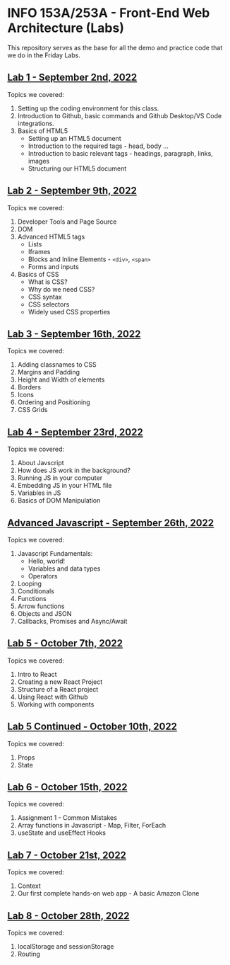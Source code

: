 # INFO 153A/253A - Front-End Web Architecture (Labs)

This repository serves as the base for all the demo and practice code that we do in the Friday Labs.

## [Lab 1 - September 2nd, 2022](/lab-1/README.md)

Topics we covered:

1. Setting up the coding environment for this class.
2. Introduction to Github, basic commands and Github Desktop/VS Code integrations.
3. Basics of HTML5
    - Setting up an HTML5 document
    - Introduction to the required tags - head, body ...
    - Introduction to basic relevant tags - headings, paragraph, links, images
    - Structuring our HTML5 document

## [Lab 2 - September 9th, 2022](/lab-2/README.md)

Topics we covered:

1. Developer Tools and Page Source
2. DOM
3. Advanced HTML5 tags
    - Lists
    - Iframes
    - Blocks and Inline Elements - `<div>`, `<span>`
    - Forms and inputs
4. Basics of CSS
    - What is CSS?
    - Why do we need CSS?
    - CSS syntax
    - CSS selectors
    - Widely used CSS properties


## [Lab 3 - September 16th, 2022](/lab-3/README.md)

Topics we covered:

1. Adding classnames to CSS
2. Margins and Padding
3. Height and Width of elements
4. Borders
5. Icons
6. Ordering and Positioning
7. CSS Grids

## [Lab 4 - September 23rd, 2022](/lab-4/README.md)

Topics we covered:

1. About Javscript
2. How does JS work in the background?
3. Running JS in your computer
4. Embedding JS in your HTML file
5. Variables in JS
6. Basics of DOM Manipulation

## [Advanced Javascript - September 26th, 2022](/lab-4/README.md)

Topics we covered:

1. Javascript Fundamentals:
    - Hello, world!
    - Variables and data types
    - Operators
2. Looping
3. Conditionals
4. Functions
5. Arrow functions
6. Objects and JSON
7. Callbacks, Promises and Async/Await

## [Lab 5 - October 7th, 2022](/lab-5/README.md)

Topics we covered:

1. Intro to React
2. Creating a new React Project
3. Structure of a React project
4. Using React with Github
5. Working with components

## [Lab 5 Continued - October 10th, 2022](/lab-5-contd/README.md)

Topics we covered:

1. Props
2. State

## [Lab 6 - October 15th, 2022](/lab-6/README.md)

Topics we covered:

1. Assignment 1 - Common Mistakes
2. Array functions in Javascript - Map, Filter, ForEach
3. useState and useEffect Hooks

## [Lab 7 - October 21st, 2022](/lab-7/README.md)

Topics we covered:

1. Context
2. Our first complete hands-on web app - A basic Amazon Clone

## [Lab 8 - October 28th, 2022](/lab-8/README.md)

Topics we covered:

1. localStorage and sessionStorage
2. Routing